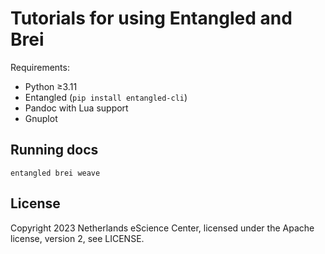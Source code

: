 # Tutorials for using Entangled and Brei

Requirements:

- Python &ge;3.11
- Entangled (`pip install entangled-cli`)
- Pandoc with Lua support
- Gnuplot

## Running docs

```
entangled brei weave
```

## License
Copyright 2023 Netherlands eScience Center, licensed under the Apache license, version 2, see LICENSE.
